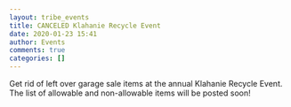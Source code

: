 ```yaml
---
layout: tribe_events
title: CANCELED Klahanie Recycle Event
date: 2020-01-23 15:41
author: Events
comments: true
categories: []
---
```

Get rid of left over garage sale items at the annual Klahanie Recycle Event. The list of allowable and non-allowable items will be posted soon!
